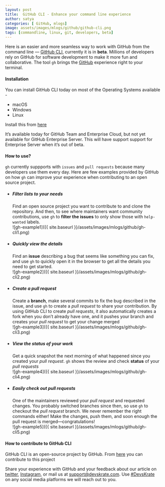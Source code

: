 ```yaml
---
layout: post
title:  GitHub CLI - Enhance your command line experience
author: satya
categories: [ GitHub, mlogs]
image: assets/images/mlogs/github/github-cli.png
tags: [commandline, linux, git, developers, beta]
---
```


Here is an easier and more seamless way to work with GitHub from the command line — [GitHub CLI](https://cli.github.com/), currently it is in **beta**. Millions of developers rely on GitHub for software development to make it more fun and collaborative.
The tool `gh` brings the [GitHub](https://github.com/) experience right to your terminal.


#### Installation 
You can install GitHub CLI today on most of the Operating Systems available -
- macOS     
- Windows     
- Linux     

Install this from [here](https://github.com/cli/cli#installation-and-upgrading)

It’s available today for GitHub Team and Enterprise Cloud, but not yet available for GitHub Enterprise Server. This will have support support for Enterprise Server when it’s out of beta.

#### How to use?
`gh` currently suppports with `issues` and `pull requests` because many developers use them every day. Here are few examples provided by GitHub on how `gh` can improve your experience when contributing to an open source project.

- #####  Filter lists to your needs
    Find an open source project you want to contribute to and clone the repository. And then, to see where maintainers want community contributions, use `gh` to **filter the issues** to only show those with `help-wanted` labels.      
        ![gh-example1]({{ site.baseurl }}/assets/images/mlogs/github/gh-cli1.png)  
- #####  Quickly view the details
    Find an **issue** describing a bug that seems like something you can fix, and use `gh` to quickly open it in the browser to get all the details you need to get started.      
        ![gh-example2]({{ site.baseurl }}/assets/images/mlogs/github/gh-cli2.png) 
- #####  Create a pull request
    Create a **branch**, make several commits to fix the bug described in the issue, and use `gh` to create a *pull request* to share your contribution. By using GitHub CLI to create *pull requests*, it also automatically creates a fork when you don’t already have one, and it pushes your branch and creates your *pull request* to get your change merged      
        ![gh-example3]({{ site.baseurl }}/assets/images/mlogs/github/gh-cli3.png) 
- #####  View the status of your work
    Get a quick snapshot the next morning of what happened since you created your *pull request*. `gh` shows the review and check **status** of your *pull requests*      
        ![gh-example4]({{ site.baseurl }}/assets/images/mlogs/github/gh-cli4.png) 
- #####  Easily check out pull requests
    One of the maintainers reviewed your *pull request* and requested changes. You probably switched branches since then, so use `gh` to checkout the *pull request* branch. We never remember the right commands either! Make the changes, push them, and soon enough the pull request is merged—congratulations!     
        ![gh-example5]({{ site.baseurl }}/assets/images/mlogs/github/gh-cli5.png) 

####  How to contribute to GitHub CLI

GitHub CLI is an open-source project by GitHub. From [here](http://github.com/cli/cli) you can contribute to this project

Share your experience with GitHub and your feedback about our article on [twitter](https://twitter.com/devskrate), [Instagram](https://instagram.com/devskrate), or mail us at [support@devskrate.com](mailto:support@devskrate.com). Use [#DevsKrate](https://devskrate.com) on any social media platforms we will reach out to you.